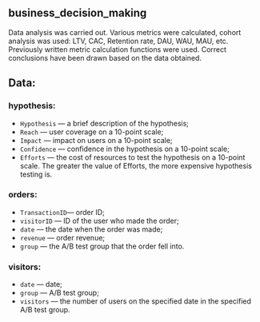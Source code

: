 ## business_decision_making

Data analysis was carried out. Various metrics were calculated, cohort analysis was used: LTV, CAC, Retention rate, DAU, WAU, MAU, etc. Previously written metric calculation functions were used. Correct conclusions have been drawn based on the data obtained.

## Data:
### hypothesis:
- `Hypothesis` — a brief description of the hypothesis;
- `Reach` — user coverage on a 10-point scale;
- `Impact` — impact on users on a 10-point scale;
- `Confidence` — confidence in the hypothesis on a 10-point scale;
- `Efforts` — the cost of resources to test the hypothesis on a 10-point scale. The greater the value of Efforts, the more expensive hypothesis testing is.

### orders:
- `TransactionID`— order ID;
- `visitorID` — ID of the user who made the order;
- `date` — the date when the order was made;
- `revenue` — order revenue;
- `group` — the A/B test group that the order fell into.

### visitors:
- `date` — date;
- `group` — A/B test group;
- `visitors` — the number of users on the specified date in the specified A/B test group.
